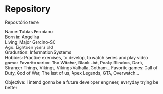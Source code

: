 # Repository
Repositório teste

Name: Tobias Fermiano  
Born in: Angelina   
Living: Major Gercino-SC  
Age: Eighteen years old  
Graduation: Information Systems   
Hobbies: Practice exercises, to develop, to watch series and play video games
Favorite series: The Witcher, Black List, Peaky Blinders, Dark, Stranger Things, Vikings, Vikings Valhalla, Gotham...
Favorite games: Call of Duty, God of War, The last of us, Apex Legends, GTA, Overwatch...

Objective: I intend gonna be a future developer engineer, everyday trying be better 
